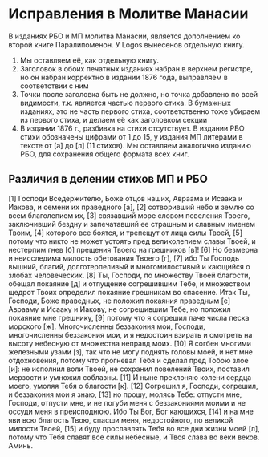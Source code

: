 # Исправления в Молитве Манасии

В изданиях РБО и МП молитва Манасии, является дополнением ко второй книге Паралипоменон.
У Logos вынесенов отдельную книгу.

1. Мы оставляем её, как отдельную книгу.
2. Заголовок в обоих печатных изданиях набран в верхнем регистре, но он набран корректно в издании 1876 года, выправляем в соответствии с ним
3. Точки после заголовка быть не должно, но точка добавлено по всей видимости, т.к. является частью первого стиха. В бумажных изданиях, это не часть первого стиха, соответственно тоже убираем из первого стиха, и делаем её как заголовком секции
4. В издании 1876 г., разбивка на стихи отсутствует. В издании РБО стихи обозначены цифрами от 1 до 15, у издания МП литерами в тексте от [а] до [л] (11 стихов). Мы оставляем аналогично изданию РБО, для сохранения общего формата всех книг.

## Различия в делении стихов МП и РБО

[1] Господи Вседержителю, Боже отцов наших, Авраама и Исаака и Иакова, и семени их праведного [а],
[2] сотворивший небо и землю со всем благолепием их,
[3] связавший море словом повеления Твоего, заключивший бездну и запечатавший ее страшным и славным именем Твоим,
[4] которого все боятся, и трепещут от лица силы Твоей,
[5] потому что никто не может устоять пред великолепием славы Твоей, и нестерпим гнев [б] прещения Твоего на грешников [в]!
[6] Но безмерна и неисследима милость обетования Твоего [г],
[7] ибо Ты Господь вышний, благий, долготерпеливый и многомилостивый и кающийся о злобах человеческих.
[8] Ты, Господи, по множеству Твоей благости, обещал покаяние [д] и отпущение согрешившим Тебе, и множеством щедрот Твоих определил покаяние грешникам во спасение. Итак Ты, Господи, Боже праведных, не положил покаяния праведным [е] Аврааму и Исааку и Иакову, не согрешившим Тебе, но положил покаяние мне грешнику,
[9] потому что я согрешил паче числа песка морского [ж]. Многочисленны беззакония мои, Господи, многочисленны беззакония мои, и я недостоин взирать и смотреть на высоту небесную от множества неправд моих.
[10] Я согбен многими железными узами [з], так что не могу поднять головы моей, и нет мне отдохновения, потому что прогневал Тебя и сделал пред Тобою злое [и]: не исполнил воли Твоей, не сохранил повелений Твоих, поставил мерзости и умножил соблазны.
[11] И ныне преклоняю колени сердца моего, умоляя Тебя о благости [к].
[12] Согрешил я, Господи, согрешил, и беззакония мои я знаю,
[13] но прошу, молясь Тебе: отпусти мне, Господи, отпусти мне, и не погуби меня с беззакониями моими и не оссуди меня в преисподнюю. Ибо Ты Бог, Бог кающихся,
[14] и на мне яви всю благость Твою, спасши меня, недостойного, по великой милости Твоей,
[15] и буду прославлять Тебя во все дни жизни моей [л], потому что Тебя славят все силы небесные, и Твоя слава во веки веков. Аминь.
